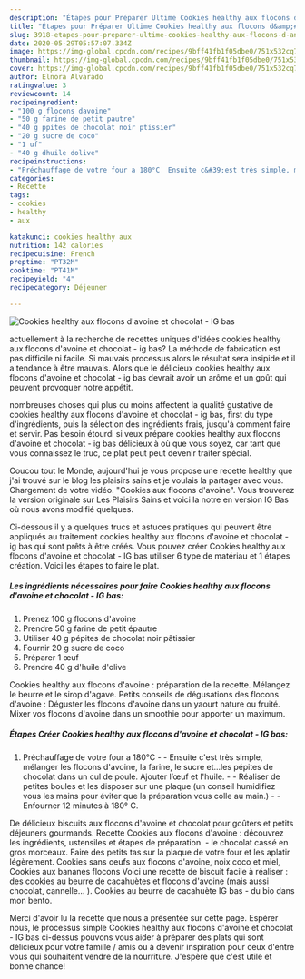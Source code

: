 ```yaml
---
description: "Étapes pour Préparer Ultime Cookies healthy aux flocons d&amp;#39;avoine et chocolat - IG bas"
title: "Étapes pour Préparer Ultime Cookies healthy aux flocons d&amp;#39;avoine et chocolat - IG bas"
slug: 3918-etapes-pour-preparer-ultime-cookies-healthy-aux-flocons-d-and-39-avoine-et-chocolat-ig-bas
date: 2020-05-29T05:57:07.334Z
image: https://img-global.cpcdn.com/recipes/9bff41fb1f05dbe0/751x532cq70/cookies-healthy-aux-flocons-davoine-et-chocolat-ig-bas-photo-principale-de-la-recette.jpg
thumbnail: https://img-global.cpcdn.com/recipes/9bff41fb1f05dbe0/751x532cq70/cookies-healthy-aux-flocons-davoine-et-chocolat-ig-bas-photo-principale-de-la-recette.jpg
cover: https://img-global.cpcdn.com/recipes/9bff41fb1f05dbe0/751x532cq70/cookies-healthy-aux-flocons-davoine-et-chocolat-ig-bas-photo-principale-de-la-recette.jpg
author: Elnora Alvarado
ratingvalue: 3
reviewcount: 14
recipeingredient:
- "100 g flocons davoine"
- "50 g farine de petit pautre"
- "40 g ppites de chocolat noir ptissier"
- "20 g sucre de coco"
- "1 uf"
- "40 g dhuile dolive"
recipeinstructions:
- "Préchauffage de votre four a 180°C  Ensuite c&#39;est très simple, mélanger les flocons d&#39;avoine, la farine, le sucre et...les pépites de chocolat dans un cul de poule. Ajouter l’œuf et l&#39;huile.  Réaliser de petites boules et les disposer sur une plaque (un conseil humidifiez vous les mains pour éviter que la préparation vous colle au main.)  Enfourner 12 minutes à 180° C."
categories:
- Recette
tags:
- cookies
- healthy
- aux

katakunci: cookies healthy aux 
nutrition: 142 calories
recipecuisine: French
preptime: "PT32M"
cooktime: "PT41M"
recipeyield: "4"
recipecategory: Déjeuner

---
```



![Cookies healthy aux flocons d&#39;avoine et chocolat - IG bas](https://img-global.cpcdn.com/recipes/9bff41fb1f05dbe0/751x532cq70/cookies-healthy-aux-flocons-davoine-et-chocolat-ig-bas-photo-principale-de-la-recette.jpg)

actuellement à la recherche de recettes uniques d'idées cookies healthy aux flocons d&#39;avoine et chocolat - ig bas? La méthode de fabrication est pas difficile ni facile. Si mauvais processus alors le résultat sera insipide et il a tendance à être mauvais. Alors que le délicieux cookies healthy aux flocons d&#39;avoine et chocolat - ig bas devrait avoir un arôme et un goût qui peuvent provoquer notre appétit.

nombreuses choses qui plus ou moins affectent la qualité gustative de cookies healthy aux flocons d&#39;avoine et chocolat - ig bas, first du type d'ingrédients, puis la sélection des ingrédients frais, jusqu'à comment faire et servir. Pas besoin étourdi si veux prépare cookies healthy aux flocons d&#39;avoine et chocolat - ig bas délicieux à où que vous soyez, car tant que vous connaissez le truc, ce plat peut peut devenir traiter spécial.

Coucou tout le Monde, aujourd&#39;hui je vous propose une recette healthy que j&#39;ai trouvé sur le blog les plaisirs sains et je voulais la partager avec vous. Chargement de votre vidéo. &#34;Cookies aux flocons d&#39;avoine&#34;. Vous trouverez la version originale sur Les Plaisirs Sains et voici la notre en version IG Bas où nous avons modifié quelques.


Ci-dessous il y a quelques trucs et astuces pratiques qui peuvent être appliqués au traitement cookies healthy aux flocons d&#39;avoine et chocolat - ig bas qui sont prêts à être créés. Vous pouvez créer Cookies healthy aux flocons d&#39;avoine et chocolat - IG bas utiliser 6 type de matériau et 1 étapes création. Voici les étapes to faire le plat.

<!--inarticleads1-->

##### Les ingrédients nécessaires pour faire Cookies healthy aux flocons d&#39;avoine et chocolat - IG bas:

1. Prenez 100 g flocons d&#39;avoine
1. Prendre 50 g farine de petit épautre
1. Utiliser 40 g pépites de chocolat noir pâtissier
1. Fournir 20 g sucre de coco
1. Préparer 1 œuf
1. Prendre 40 g d&#39;huile d&#39;olive


Cookies healthy aux flocons d&#39;avoine : préparation de la recette. Mélangez le beurre et le sirop d&#39;agave. Petits conseils de dégusations des flocons d&#39;avoine : Déguster les flocons d&#39;avoine dans un yaourt nature ou fruité. Mixer vos flocons d&#39;avoine dans un smoothie pour apporter un maximum. 

<!--inarticleads2-->

##### Étapes Créer Cookies healthy aux flocons d&#39;avoine et chocolat - IG bas:

1. Préchauffage de votre four a 180°C -  - Ensuite c&#39;est très simple, mélanger les flocons d&#39;avoine, la farine, le sucre et...les pépites de chocolat dans un cul de poule. Ajouter l’œuf et l&#39;huile. -  - Réaliser de petites boules et les disposer sur une plaque (un conseil humidifiez vous les mains pour éviter que la préparation vous colle au main.) -  - Enfourner 12 minutes à 180° C.


De délicieux biscuits aux flocons d&#39;avoine et chocolat pour goûters et petits déjeuners gourmands. Recette Cookies aux flocons d&#39;avoine : découvrez les ingrédients, ustensiles et étapes de préparation. - le chocolat cassé en gros morceaux. Faire des petits tas sur la plaque de votre four et les aplatir légèrement. Cookies sans oeufs aux flocons d&#39;avoine, noix coco et miel, Cookies aux bananes flocons Voici une recette de biscuit facile à réaliser : des cookies au beurre de cacahuètes et flocons d&#39;avoine (mais aussi chocolat, cannelle… ). Cookies au beurre de cacahuète IG bas - du bio dans mon bento. 


Merci d'avoir lu la recette que nous a présentée sur cette page. Espérer nous, le processus simple Cookies healthy aux flocons d&#39;avoine et chocolat - IG bas ci-dessus pouvons vous aider à préparer des plats qui sont délicieux pour votre famille / amis ou à devenir inspiration pour ceux d'entre vous qui souhaitent vendre de la nourriture. J'espère que c'est utile et bonne chance!
